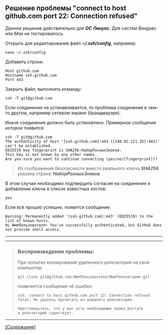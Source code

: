 ## Решение проблемы "connect to host github.com port 22: Connection refused"

Данное решение действительно для ***ОС Линукс***. Для систем *Виндовс* или *Мак* не тестировалось.

Открыть для редактирования файл ***~/.ssh/config***, например:

```bash=
nano ~/.ssh/config
```
Добавить строки:

```bash=
Host github.com
Hostname ssh.github.com
Port 443
```

Закрыть файл, выполнить команду:

```bash=
ssh -T git@github.com
```

Если соединение не устанавливается, то проблема соединения в чем-то другом, например сетевом экране (брандмауэре). 

Иначе соединение должно быть установлено. Примерное сообщение которое появится:

```bash=
ssh -T git@github.com
The authenticity of host '[ssh.github.com]:443 ([140.82.121.35]:443)' can't be established.
ED25519 key fingerprint is SHA256:НаборРазныхЗнаков.
This key is not known by any other names.
Are you sure you want to continue connecting (yes/no/[fingerprint])? 
```

> Из соображений безопасности вместо реального ключа ***SHA256*** указана строка: ***НаборРазныхЗнаков***

В этом случае необходимо подтвердить согласие на соединение и добавление ключа в список известных хостов:

```bash=
yes
```

Если всё прошло успешно, появится сообщение:

```bash=
Warning: Permanently added '[ssh.github.com]:443' (ED25519) to the list of known hosts.
Hi ИмяПользователя! You've successfully authenticated, but GitHub does not provide shell access.
```

---
---
> ### Воспроизведение проблемы:
> 
> При попытке клонирования удаленного репозитория на свой компьютер
> 
> ```bash=
> git clone git@github.com:ИмяПользователя/ИмяРепозитория.git
> ```
>
> появляется сообщение об ошибке:
> 
> ```bash=
> ssh: connect to host github.com port 22: Connection refused
> fatal: Не удалось прочитать из внешнего репозитория.
> 
> Удостоверьтесь, что у вас есть необходимые права доступа
> и репозиторий существует.
> ```
> 
---
[[Содержание]](./README.md)